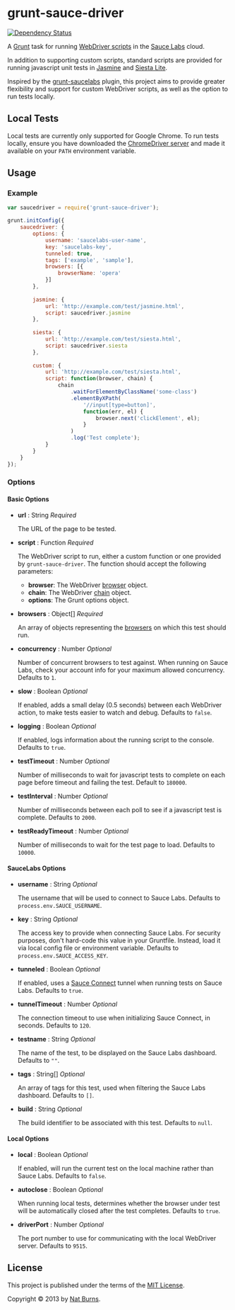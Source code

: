 grunt-sauce-driver
==================

[![Dependency Status](https://gemnasium.com/burnnat/grunt-sauce-driver.png)](https://gemnasium.com/burnnat/grunt-sauce-driver)

A [Grunt](http://gruntjs.com/) task for running [WebDriver scripts](https://github.com/admc/wd) in the [Sauce Labs](https://saucelabs.com/) cloud.

In addition to supporting custom scripts, standard scripts are provided for running javascript unit tests in [Jasmine](http://pivotal.github.io/jasmine/) and [Siesta Lite](http://www.bryntum.com/products/siesta/).

Inspired by the [grunt-saucelabs](https://github.com/axemclion/grunt-saucelabs) plugin, this project aims to provide greater flexibility and support for custom WebDriver scripts, as well as the option to run tests locally.

Local Tests
-----------

Local tests are currently only supported for Google Chrome. To run tests locally, ensure you have downloaded the [ChromeDriver server](https://sites.google.com/a/chromium.org/chromedriver/home) and made it available on your `PATH` environment variable.

Usage
-----

### Example ###

```javascript
var saucedriver = require('grunt-sauce-driver');

grunt.initConfig({
	saucedriver: {
		options: {
			username: 'saucelabs-user-name',
			key: 'saucelabs-key',
			tunneled: true,
			tags: ['example', 'sample'],
			browsers: [{
				browserName: 'opera'
			}]
		},
		
		jasmine: {
			url: 'http://example.com/test/jasmine.html',
			script: saucedriver.jasmine
		},
		
		siesta: {
			url: 'http://example.com/test/siesta.html',
			script: saucedriver.siesta
		},
		
		custom: {
			url: 'http://example.com/test/siesta.html',
			script: function(browser, chain) {
				chain
					.waitForElementByClassName('some-class')
					.elementByXPath(
						'//input[type=button]',
						function(err, el) {
							browser.next('clickElement', el);
						}
					)
					.log('Test complete');
			}
		}
	}
});
```

### Options ###

#### Basic Options ####

* __url__ : String _Required_

  The URL of the page to be tested.

* __script__ : Function _Required_

  The WebDriver script to run, either a custom function or one provided by `grunt-sauce-driver`.
  The function should accept the following parameters:

  * __browser__: The WebDriver [browser](https://github.com/admc/wd#browser-initialization) object.
  * __chain__: The WebDriver [chain](https://github.com/admc/wd#chain-api) object.
  * __options__: The Grunt options object.

* __browsers__ : Object[] _Required_

  An array of objects representing the [browsers](https://saucelabs.com/docs/platforms) on which this test should run.

* __concurrency__ : Number _Optional_

  Number of concurrent browsers to test against. When running on Sauce Labs, check your account info for your maximum allowed concurrency. Defaults to `1`.

* __slow__ : Boolean _Optional_

  If enabled, adds a small delay (0.5 seconds) between each WebDriver action, to make tests easier to watch and debug. Defaults to `false`.

* __logging__ : Boolean _Optional_

  If enabled, logs information about the running script to the console. Defaults to `true`.

* __testTimeout__ : Number _Optional_

  Number of milliseconds to wait for javascript tests to complete on each page before timeout and failing the test. Default to `180000`.

* __testInterval__ : Number _Optional_

  Number of milliseconds between each poll to see if a javascript test is complete. Defaults to `2000`.

* __testReadyTimeout__ : Number _Optional_

  Number of milliseconds to wait for the test page to load. Defaults to `10000`.

#### SauceLabs Options ####

* __username__ : String _Optional_

  The username that will be used to connect to Sauce Labs. Defaults to `process.env.SAUCE_USERNAME`.

* __key__ : String _Optional_

  The access key to provide when connecting Sauce Labs. For security purposes, don't hard-code this value in your Gruntfile. Instead, load it via local config file or environment variable. Defaults to `process.env.SAUCE_ACCESS_KEY`.

* __tunneled__ : Boolean _Optional_

  If enabled, uses a [Sauce Connect](https://saucelabs.com/docs/connect) tunnel when running tests on Sauce Labs. Defaults to `true`.

* __tunnelTimeout__ : Number _Optional_

  The connection timeout to use when initializing Sauce Connect, in seconds. Defaults to `120`.

* __testname__ : String _Optional_

  The name of the test, to be displayed on the Sauce Labs dashboard. Defaults to `""`.

* __tags__ : String[] _Optional_

  An array of tags for this test, used when filtering the Sauce Labs dashboard. Defaults to `[]`.

* __build__ : String _Optional_

  The build identifier to be associated with this test. Defaults to `null`.

#### Local Options ####

* __local__ : Boolean _Optional_

  If enabled, will run the current test on the local machine rather than Sauce Labs. Defaults to `false`.

* __autoclose__ : Boolean _Optional_

  When running local tests, determines whether the browser under test will be automatically closed after the test completes. Defaults to `true`.

* __driverPort__ : Number _Optional_

  The port number to use for communicating with the local WebDriver server. Defaults to `9515`.

License
-------

This project is published under the terms of the [MIT License](http://opensource.org/licenses/MIT).

Copyright &copy; 2013 by [Nat Burns](https://github.com/burnnat).
